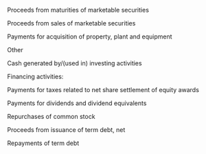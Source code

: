 Proceeds from maturities of marketable securities

Proceeds from sales of marketable securities

Payments for acquisition of property, plant and equipment

Other

Cash generated by/(used in) investing activities

Financing activities:

Payments for taxes related to net share settlement of equity awards

Payments for dividends and dividend equivalents

Repurchases of common stock

Proceeds from issuance of term debt, net

Repayments of term debt